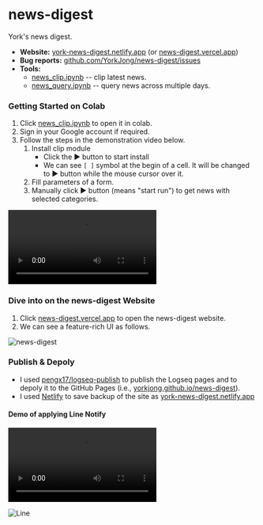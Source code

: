 # news-digest
 York's news digest.

- **Website:** [york-news-digest.netlify.app](https://york-news-digest.netlify.app) (or [news-digest.vercel.app](https://news-digest.vercel.app))
- **Bug reports:** [github.com/YorkJong/news-digest/issues](https://github.com/YorkJong/news-digest/issues)
- **Tools:**
  - [news_clip.ipynb](https://colab.research.google.com/github/YorkJong/news-digest/blob/main/notebooks/news_clip.ipynb) -- clip latest news.
  - [news_query.ipynb](https://colab.research.google.com/github/YorkJong/news-digest/blob/main/notebooks/news_query.ipynb) -- query news across multiple days.


### Getting Started on Colab

1. Click [news_clip.ipynb](https://colab.research.google.com/github/YorkJong/news-digest/blob/main/notebooks/news_clip.ipynb) to open it in colab.
2. Sign in your Google account if required.
3. Follow the steps in the demonstration video below.
   1. Install clip module
      * Click the ► button to start install
      * We can see `[ ]` symbol at the begin of a cell. It will be changed to ► button while the mouse cursor over it.
   2. Fill parameters of a form.
   3. Manually click ► button (means "start run") to get news with selected categories.

<video src="https://user-images.githubusercontent.com/11453572/227774236-4a16750e-afb3-411e-80cc-a9b079113a78.mov" controls="controls" style="max-width: 730px;">
</video>

### Dive into on the news-digest Website

1. Click [news-digest.vercel.app](https://news-digest.vercel.app) to open the news-digest website.
2. We can see a feature-rich UI as follows.

![news-digest](https://user-images.githubusercontent.com/11453572/226693810-07bed2e9-d4d4-4ffd-b29a-dc5c7f2851f5.jpg)

### Publish & Depoly

- I used [pengx17/logseq-publish](https://github.com/pengx17/logseq-publish) to publish the Logseq pages and to depoly it to the GitHub Pages (i.e., [yorkjong.github.io/news-digest](https://yorkjong.github.io/news-digest)).
- I used [Netlify](https://netlify.app) to save backup of the site as [york-news-digest.netlify.app](https://york-news-digest.netlify.app)

#### Demo of applying Line Notify

<video src="https://user-images.githubusercontent.com/11453572/227774419-fe4c7e47-b10a-4c9d-9efa-267997ebb641.mov" controls="controls" style="max-width: 730px;">
</video>

![Line](https://user-images.githubusercontent.com/11453572/227774718-11c5cd26-b896-4c77-935c-7af1ff04ed96.jpg)
